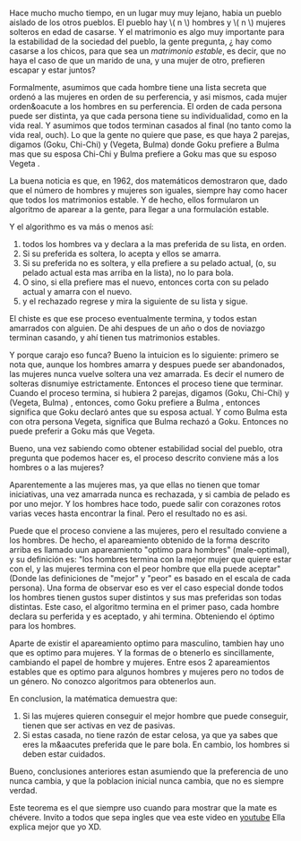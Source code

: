 <!--
layout: post
title:  "Teorema de Matrimonio Estable, y un aspecto machista de la sociedad"
date:   2015-10-31
tags: matematica combinatoria grafo apareamiento
categories: matematicas
-->

Hace mucho mucho tiempo, en un lugar muy muy lejano, habia un pueblo aislado de los otros pueblos.
El pueblo hay  \\( n \\)  hombres y \\( n \\) mujeres solteros en edad de casarse. Y el matrimonio es 
algo muy importante para la estabilidad de la sociedad del pueblo, la gente
pregunta, &iquest; hay como casarse a los chicos, para que sea un <i>matrimonio estable</i>, es decir, 
que no haya el caso de que un marido de una, y una mujer de otro, prefieren escapar y estar juntos?


Formalmente, asumimos que cada hombre tiene una lista secreta que orden&oacute; 
a las mujeres en orden de su perferencia, y asi
mismos, cada mujer orden&oacute a los hombres en su perferencia. El orden de cada persona puede ser 
distinta, ya que cada persona tiene su individualidad, como en la vida real. Y asumimos que todos 
terminan casados al final (no tanto como la vida real, ouch). Lo que la gente no quiere que pase, es que 
haya 2 parejas, digamos  (Goku, Chi-Chi)  y  (Vegeta, Bulma)  donde  Goku  prefiere a  Bulma 
mas que su esposa  Chi-Chi  y   Bulma  prefiere a Goku mas que su esposo  Vegeta .

La buena noticia es que, en 1962, dos matem&aacute;ticos demostraron que, dado que el n&uacute;mero de hombres
y mujeres son iguales, siempre hay como hacer que todos los matrimonios estable. Y de hecho, ellos formularon 
un algoritmo de aparear a la gente, para llegar a una formulaci&oacute;n estable.

Y el algorithmo es va m&aacute;s o menos as&iacute;: 

1. todos los hombres va y declara a la mas preferida de su lista, en orden.
2. Si su preferida es soltera, lo acepta y ellos se amarra.
3. Si su preferida no es soltera, y ella prefiere a su pelado actual, 
  (o, su pelado actual esta mas arriba en la lista), no lo para bola.
4. O sino, si ella prefiere mas el nuevo, entonces corta con su pelado actual y amarra con el nuevo.
5. y el rechazado regrese y mira la siguiente de su lista y sigue.

El chiste es que ese proceso eventualmente termina, y todos estan amarrados con alguien. De ahi despues
de un a&ntilde;o o dos de noviazgo terminan casando, y ah&iacute; tienen tus matrimonios estables.

Y porque carajo eso funca? Bueno la intuicion es lo siguiente: primero se nota que, aunque los hombres
amarra y despues puede ser abandonados, las mujeres nunca vuelve soltera una vez amarrada. Es decir 
el numero de solteras disnumiye estrictamente. Entonces el proceso tiene que terminar.
Cuando el proceso termina, si hubiera 2 parejas, digamos  (Goku, Chi-Chi)  y  (Vegeta, Bulma) ,
entonces, como  Goku  prefiere a  Bulma , entonces significa que Goku declar&oacute; antes
que su esposa actual. Y como Bulma esta con otra persona Vegeta, significa que Bulma rechaz&oacute;
a Goku. Entonces no puede preferir a Goku m&aacute;s que Vegeta. 

Bueno, una vez sabiendo como obtener estabilidad social del pueblo, otra pregunta que podemos hacer es, 
el proceso descrito conviene m&aacute;s a los hombres o a las mujeres?

Aparentemente a las mujeres mas, ya que ellas no tienen que tomar iniciativas, una vez amarrada nunca es 
rechazada, y si cambia de pelado es por uno mejor. Y los hombres hace todo, puede salir con corazones rotos
varias veces hasta encontrar la final. Pero el resultado no es asi.

Puede que el proceso conviene a las mujeres, pero el resultado conviene a los hombres. De hecho, el apareamiento 
obtenido de la forma descrito arriba es llamado uun apareamiento "optimo para hombres" (male-optimal), y su 
definici&oacute;n es: "los hombres termina con la mejor mujer que quiere estar con el, y las mujeres termina
con el peor hombre que ella puede aceptar" (Donde las definiciones de "mejor" y "peor" es basado en el escala 
de cada persona). Una forma de observar eso es ver el caso especial donde todos los hombres tienen gustos super 
distintos y sus mas preferidas son todas distintas. Este caso, el algoritmo termina en el primer paso, cada 
hombre declara su perferida y es aceptado, y ahi termina. Obteniendo el &oacute;ptimo para los hombres. 

Aparte de existir el apareamiento optimo para masculino, tambien hay uno que es optimo para mujeres. Y la formas de o
btenerlo es sincillamente, cambiando el papel de hombre y mujeres. Entre esos 2 apareamientos estables que es optimo 
para algunos hombres y mujeres pero no todos de un g&eacute;nero. No conozco algoritmos para obtenerlos aun.

En conclusion, la mat&eacute;matica demuestra que:

1. Si las mujeres quieren conseguir el mejor hombre que puede conseguir, tienen que ser activas en vez de pasivas.
2. Si estas casada, no tiene raz&oacute;n de estar celosa, ya que ya sabes que eres la m&aacutes preferida que
   le pare bola. En cambio, los hombres si deben estar cuidados.

Bueno, conclusiones anteriores estan asumiendo que la preferencia de uno nunca cambia, y que la poblacion inicial
nunca cambia, que no es siempre verdad.

Este teorema es el que siempre uso cuando para mostrar que la mate es ch&eacute;vere. 
Invito a todos que sepa ingles que vea este video en [youtube](https://www.youtube.com/watch?v=Qcv1IqHWAzg) 
Ella explica mejor que yo XD.
